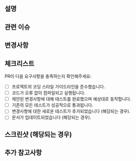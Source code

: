 ## 설명

[//]: # "이 PR에서 변경된 내용에 대해 자세히 설명해주세요"

## 관련 이슈

[//]: # '이 PR이 특정 이슈와 관련이 있다면 다음 형식으로 참조해주세요: "Fixes #123"'

## 변경사항

[//]: # "이 PR에서 변경된 내용을 리스트로 작성하고, 리뷰어에게 도움이 될 만한 추가 정보를 기재해주세요"

## 체크리스트

PR이 다음 요구사항을 충족하는지 확인해주세요:

- [ ] 프로젝트의 코딩 스타일 가이드라인을 준수했습니다.
- [ ] 코드가 오류 없이 컴파일되고 실행됩니다.
- [ ] 제안된 변경사항에 대해 테스트를 완료했으며 예상대로 동작합니다.
- [ ] 기존의 모든 테스트가 성공적으로 통과됩니다.
- [ ] 변경사항에 대한 새로운 테스트가 추가되었습니다 (해당되는 경우).
- [ ] 문서가 업데이트되었습니다 (해당되는 경우).

## 스크린샷 (해당되는 경우)

[//]: # "변경사항을 보여줄 수 있는 관련 스크린샷이나 GIF를 포함해주세요"

## 추가 참고사항

[//]: # "리뷰어에게 도움이 될 만한 추가적인 설명이나 컨텍스트를 작성해주세요"
